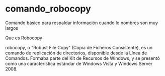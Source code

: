 # comando_robocopy
Comando básico para respaldar información cuando lo nombres son muy largos

Que es Robocopy

robocopy, o "Robust File Copy" (Copia de Ficheros Consistente), es un comando de replicación de directorios, disponible desde la Línea de Comandos. 
Formaba parte del Kit de Recursos de Windows, y se presentó como una característica estándar de Windows Vista y Windows Server 2008.

